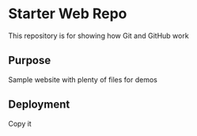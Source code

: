 # Starter Web Repo

This repository is for showing how Git and GitHub work

## Purpose

Sample website with plenty of files for demos

## Deployment

Copy it

